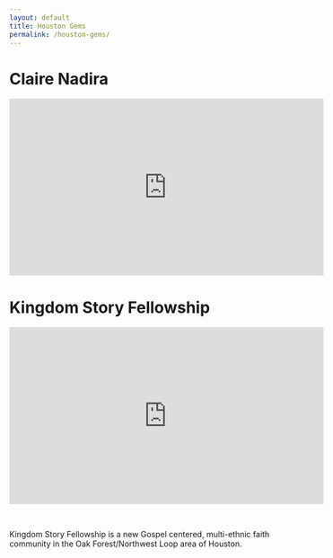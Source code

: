 ```yaml
---
layout: default
title: Houston Gems
permalink: /houston-gems/
---
```


# Claire Nadira

<iframe width="560" height="315" src="https://www.youtube.com/embed/feqlKZDf4Zo" frameborder="0" allow="accelerometer; autoplay; encrypted-media; gyroscope; picture-in-picture" allowfullscreen></iframe>

# Kingdom Story Fellowship

<iframe width="560" height="315" src="https://www.youtube.com/embed/ks3sdcD3AIM" frameborder="0" allow="accelerometer; autoplay; encrypted-media; gyroscope; picture-in-picture" allowfullscreen></iframe>

&nbsp;

Kingdom Story Fellowship is a new Gospel centered, multi-ethnic faith community in the Oak Forest/Northwest Loop area of Houston.